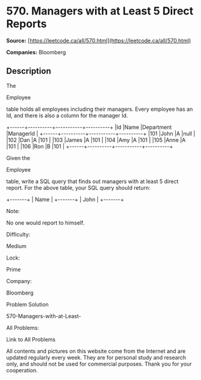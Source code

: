 # 570. Managers with at Least 5 Direct Reports

**Source:** [https://leetcode.ca/all/570.html](https://leetcode.ca/all/570.html)

**Companies:** Bloomberg

## Description

The

Employee

table holds all employees including their managers. Every employee
        has an Id, and there is also a column for the manager Id.

+------+----------+-----------+----------+
|Id    |Name 	  |Department |ManagerId |
+------+----------+-----------+----------+
|101   |John 	  |A 	      |null      |
|102   |Dan 	  |A 	      |101       |
|103   |James 	  |A 	      |101       |
|104   |Amy 	  |A 	      |101       |
|105   |Anne 	  |A 	      |101       |
|106   |Ron 	  |B 	      |101       |
+------+----------+-----------+----------+

Given the

Employee

table, write a SQL query that finds out managers with at
        least 5 direct report. For the above table, your SQL query should return:

+-------+
| Name  |
+-------+
| John  |
+-------+

Note:

No one would report to himself.

Difficulty:

Medium

Lock:

Prime

Company:

Bloomberg

Problem Solution

570-Managers-with-at-Least-

All Problems:

Link to All Problems

All contents and pictures on this website come from the Internet and are updated regularly every week. They are for personal study and research only, and should not be used for commercial purposes. Thank you for your cooperation.

